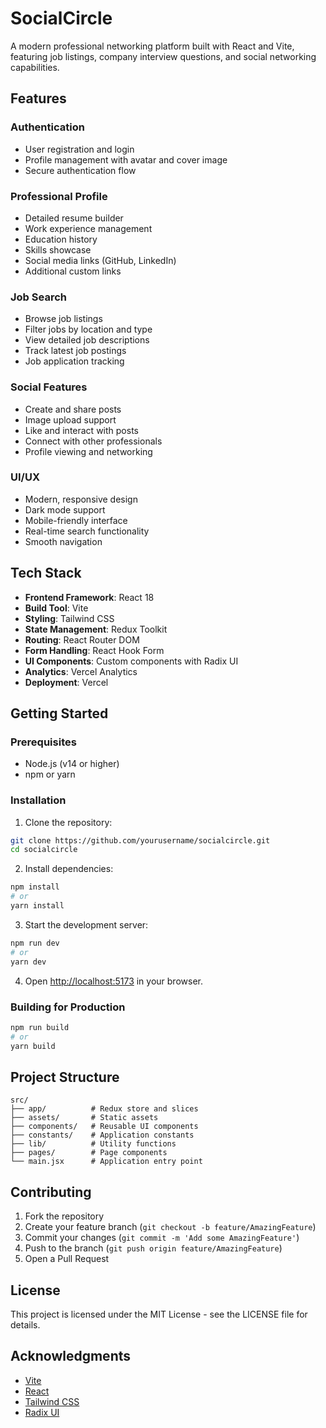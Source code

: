 # SocialCircle

A modern professional networking platform built with React and Vite, featuring job listings, company interview questions, and social networking capabilities.

## Features

### Authentication
- User registration and login
- Profile management with avatar and cover image
- Secure authentication flow

### Professional Profile
- Detailed resume builder
- Work experience management
- Education history
- Skills showcase
- Social media links (GitHub, LinkedIn)
- Additional custom links

### Job Search
- Browse job listings
- Filter jobs by location and type
- View detailed job descriptions
- Track latest job postings
- Job application tracking

### Social Features
- Create and share posts
- Image upload support
- Like and interact with posts
- Connect with other professionals
- Profile viewing and networking

### UI/UX
- Modern, responsive design
- Dark mode support
- Mobile-friendly interface
- Real-time search functionality
- Smooth navigation

## Tech Stack

- **Frontend Framework**: React 18
- **Build Tool**: Vite
- **Styling**: Tailwind CSS
- **State Management**: Redux Toolkit
- **Routing**: React Router DOM
- **Form Handling**: React Hook Form
- **UI Components**: Custom components with Radix UI
- **Analytics**: Vercel Analytics
- **Deployment**: Vercel

## Getting Started

### Prerequisites

- Node.js (v14 or higher)
- npm or yarn

### Installation

1. Clone the repository:
```bash
git clone https://github.com/yourusername/socialcircle.git
cd socialcircle
```

2. Install dependencies:
```bash
npm install
# or
yarn install
```

3. Start the development server:
```bash
npm run dev
# or
yarn dev
```

4. Open [http://localhost:5173](http://localhost:5173) in your browser.

### Building for Production

```bash
npm run build
# or
yarn build
```

## Project Structure

```
src/
├── app/          # Redux store and slices
├── assets/       # Static assets
├── components/   # Reusable UI components
├── constants/    # Application constants
├── lib/          # Utility functions
├── pages/        # Page components
└── main.jsx      # Application entry point
```

## Contributing

1. Fork the repository
2. Create your feature branch (`git checkout -b feature/AmazingFeature`)
3. Commit your changes (`git commit -m 'Add some AmazingFeature'`)
4. Push to the branch (`git push origin feature/AmazingFeature`)
5. Open a Pull Request

## License

This project is licensed under the MIT License - see the LICENSE file for details.

## Acknowledgments

- [Vite](https://vitejs.dev/)
- [React](https://reactjs.org/)
- [Tailwind CSS](https://tailwindcss.com/)
- [Radix UI](https://www.radix-ui.com/)
